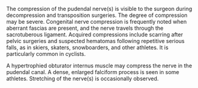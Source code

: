 The compression of the pudendal nerve(s) is visible to the surgeon during decompression and transposition surgeries. The degree of compression may be severe. Congenital nerve compression is frequently noted when aberrant fascias are present, and the nerve travels through the sacrotuberous ligament. Acquired compressions include scarring after pelvic surgeries and suspected hematomas following repetitive serious falls, as in skiers, skaters, snowboarders, and other athletes. It is particularly common in cyclists.

A hypertrophied obturator internus muscle may compress the nerve in the pudendal canal. A dense, enlarged falciform process is seen in some athletes. Stretching of the nerve(s) is occasionally observed.